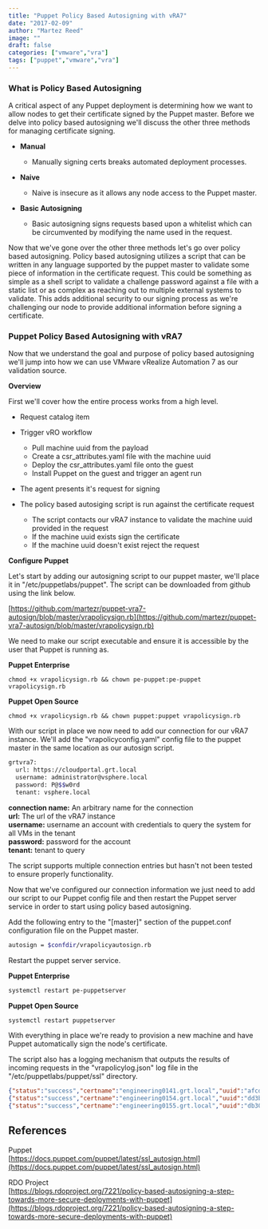 ```yaml
---
title: "Puppet Policy Based Autosigning with vRA7"
date: "2017-02-09"
author: "Martez Reed"
image: ""
draft: false
categories: ["vmware","vra"]
tags: ["puppet","vmware","vra"]
---
```


### What is Policy Based Autosigning

A critical aspect of any Puppet deployment is determining how we want to allow nodes to get their certificate signed by the Puppet master. Before we delve into policy based autosigning we'll discuss the other three methods for managing certificate signing.

- **Manual**
    
    - Manually signing certs breaks automated deployment processes.
- **Naive**
    
    - Naive is insecure as it allows any node access to the Puppet master.
- **Basic Autosigning**
    
    - Basic autosigning signs requests based upon a whitelist which can be circumvented by modifying the name used in the request.

Now that we've gone over the other three methods let's go over policy based autosigning. Policy based autosigning utilizes a script that can be written in any language supported by the puppet master to validate some piece of information in the certificate request. This could be something as simple as a shell script to validate a challenge password against a file with a static list or as complex as reaching out to multiple external systems to validate. This adds additional security to our signing process as we're challenging our node to provide additional information before signing a certificate.

### Puppet Policy Based Autosigning with vRA7

Now that we understand the goal and purpose of policy based autosigning we'll jump into how we can use VMware vRealize Automation 7 as our validation source.

**Overview**

First we'll cover how the entire process works from a high level.

- Request catalog item
- Trigger vRO workflow
    
    - Pull machine uuid from the payload
    - Create a csr_attributes.yaml file with the machine uuid
    - Deploy the csr_attributes.yaml file onto the guest
    - Install Puppet on the guest and trigger an agent run
- The agent presents it's request for signing
- The policy based autosiging script is run against the certificate request
    
    - The script contacts our vRA7 instance to validate the machine uuid provided in the request
    - If the machine uuid exists sign the certificate
    - If the machine uuid doesn't exist reject the request

**Configure Puppet**

Let's start by adding our autosigning script to our puppet master, we'll place it in "/etc/puppetlabs/puppet". The script can be downloaded from github using the link below.

[https://github.com/martezr/puppet-vra7-autosign/blob/master/vrapolicysign.rb](https://github.com/martezr/puppet-vra7-autosign/blob/master/vrapolicysign.rb)

We need to make our script executable and ensure it is accessible by the user that Puppet is running as.

**Puppet Enterprise**

```
chmod +x vrapolicysign.rb && chown pe-puppet:pe-puppet vrapolicysign.rb  
```

**Puppet Open Source**

```
chmod +x vrapolicysign.rb && chown puppet:puppet vrapolicysign.rb  
```

With our script in place we now need to add our connection for our vRA7 instance. We'll add the "vrapolicyconfig.yaml" config file to the puppet master in the same location as our autosign script.

```bash
grtvra7:  
  url: https://cloudportal.grt.local
  username: administrator@vsphere.local
  password: P@$$w0rd
  tenant: vsphere.local
```

**connection name:** An arbitrary name for the connection  
**url:** The url of the vRA7 instance  
**username:** username an account with credentials to query the system for all VMs in the tenant  
**password:** password for the account  
**tenant:** tenant to query

The script supports multiple connection entries but hasn't not been tested to ensure properly functionality.

Now that we've configured our connection information we just need to add our script to our Puppet config file and then restart the Puppet server service in order to start using policy based autosigning.

Add the following entry to the "[master]" section of the puppet.conf configuration file on the Puppet master.

```bash
autosign = $confdir/vrapolicyautosign.rb  
```

Restart the puppet server service.

**Puppet Enterprise**

```bash
systemctl restart pe-puppetserver  
```

**Puppet Open Source**

```bash
systemctl restart puppetserver  
```

With everything in place we're ready to provision a new machine and have Puppet automatically sign the node's certificate.

The script also has a logging mechanism that outputs the results of incoming requests in the "vrapolicylog.json" log file in the "/etc/puppetlabs/puppet/ssl" directory.

```json
{"status":"success","certname":"engineering0141.grt.local","uuid":"afcd55a3-20ea-47cf-90cc-8bbb6c6d5324"}
{"status":"success","certname":"engineering0154.grt.local","uuid":"dd3b798f-d7c5-434f-8e0e-2df9cacea6e0"}
{"status":"success","certname":"engineering0155.grt.local","uuid":"db30bec4-858d-4f46-bb6b-b64c0670a3ac"}
```

## References

Puppet  
[https://docs.puppet.com/puppet/latest/ssl_autosign.html](https://docs.puppet.com/puppet/latest/ssl_autosign.html)

RDO Project  
[https://blogs.rdoproject.org/7221/policy-based-autosigning-a-step-towards-more-secure-deployments-with-puppet](https://blogs.rdoproject.org/7221/policy-based-autosigning-a-step-towards-more-secure-deployments-with-puppet)
